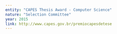 ```yaml
---
entity: "CAPES Thesis Award - Computer Science"
nature: "Selection Committee"
year: 2015
link: http://www.capes.gov.br/premiocapesdetese
---
```

